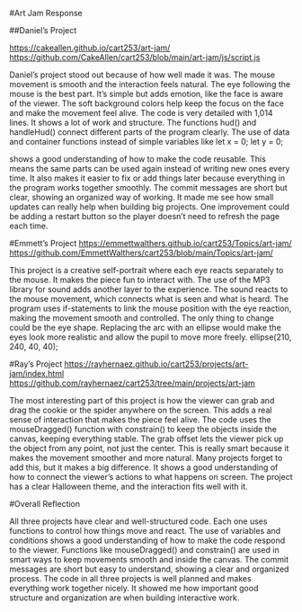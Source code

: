 #Art Jam Response

##Daniel’s Project

https://cakeallen.github.io/cart253/art-jam/ 
https://github.com/CakeAllen/cart253/blob/main/art-jam/js/script.js  

Daniel’s project stood out because of how well made it was. The mouse movement is smooth and the interaction feels natural. The eye following the mouse is the best part. It’s simple but adds emotion, like the face is aware of the viewer. The soft background colors help keep the focus on the face and make the movement feel alive.
The code is very detailed with 1,014 lines. It shows a lot of work and structure. The functions hud() and handleHud() connect different parts of the program clearly. The use of data and container functions instead of simple variables like
let x = 0;
let y = 0;

shows a good understanding of how to make the code reusable. This means the same parts can be used again instead of writing new ones every time. It also makes it easier to fix or add things later because everything in the program works together smoothly.
The commit messages are short but clear, showing an organized way of working. It made me see how small updates can really help when building big projects. One improvement could be adding a restart button so the player doesn’t need to refresh the page each time.

#Emmett’s Project
https://emmettwalthers.github.io/cart253/Topics/art-jam/
https://github.com/EmmettWalthers/cart253/blob/main/Topics/art-jam/ 

This project is a creative self-portrait where each eye reacts separately to the mouse. It makes the piece fun to interact with. The use of the MP3 library for sound adds another layer to the experience. The sound reacts to the mouse movement, which connects what is seen and what is heard.
The program uses if-statements to link the mouse position with the eye reaction, making the movement smooth and controlled. The only thing to change could be the eye shape. Replacing the arc with an ellipse would make the eyes look more realistic and allow the pupil to move more freely.
ellipse(210, 240, 40, 40);

#Ray’s Project
https://rayhernaez.github.io/cart253/projects/art-jam/index.html
https://github.com/rayhernaez/cart253/tree/main/projects/art-jam 

The most interesting part of this project is how the viewer can grab and drag the cookie or the spider anywhere on the screen. This adds a real sense of interaction that makes the piece feel alive. The code uses the mouseDragged() function with constrain() to keep the objects inside the canvas, keeping everything stable.
The grab offset lets the viewer pick up the object from any point, not just the center. This is really smart because it makes the movement smoother and more natural. Many projects forget to add this, but it makes a big difference. It shows a good understanding of how to connect the viewer’s actions to what happens on screen.
The project has a clear Halloween theme, and the interaction fits well with it.

#Overall Reflection

All three projects have clear and well-structured code. Each one uses functions to control how things move and react. The use of variables and conditions shows a good understanding of how to make the code respond to the viewer.
Functions like mouseDragged() and constrain() are used in smart ways to keep movements smooth and inside the canvas. The commit messages are short but easy to understand, showing a clear and organized process.
The code in all three projects is well planned and makes everything work together nicely. It showed me how important good structure and organization are when building interactive work.
